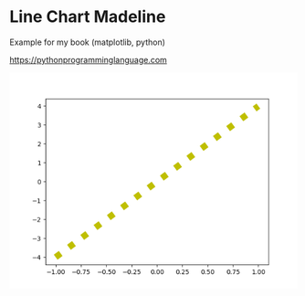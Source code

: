 # Line Chart Madeline 

Example for my book (matplotlib, python)

https://pythonprogramminglanguage.com

<img src='chart.png'>
